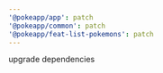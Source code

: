 ```yaml
---
'@pokeapp/app': patch
'@pokeapp/common': patch
'@pokeapp/feat-list-pokemons': patch
---
```


upgrade dependencies
